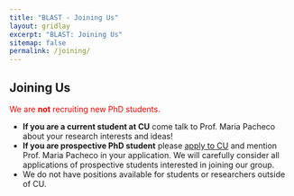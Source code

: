 ```yaml
---
title: "BLAST - Joining Us"
layout: gridlay
excerpt: "BLAST: Joining Us"
sitemap: false
permalink: /joining/
---
```


## Joining Us

<span style="color:red">We are **not** recruiting new PhD students.</span>

- **If you are a current student at CU** come talk to Prof. Maria Pacheco about your research interests and ideas!
- **If you are prospective PhD student** please [apply to CU](https://www.colorado.edu/cs/admissions/graduate-admissions/how-apply) and mention Prof. Maria Pacheco in your application. We will carefully consider all applications of prospective students interested in joining our group. 
- We do not have positions available for students or researchers outside of CU. 
